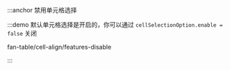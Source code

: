 :::anchor 禁用单元格选择

:::demo 默认单元格选择是开启的，你可以通过 `cellSelectionOption.enable = false` 关闭

fan-table/cell-align/features-disable

:::
